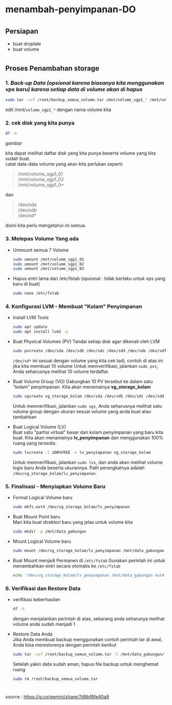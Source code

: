 # menambah-penyimpanan-DO

#
## Persiapan
- buat droplate
- buat volume

#
## Proses Penambahan storage 

### 1. *Back-up Data (opsional karena biasanya kita menggunakan vps baru) karena setiap data di volume akan di hapus*

``` bash
sudo tar -cvf /root/backup_semua_volume.tar /mnt/volume_sgp1_* /mnt/volume_sgp1_*
```
edit /mnt/`volume_sgp1_*` dengan nama volume kita

### 2. cek disk yang kita punya
```bash
df -h
```
*gambar*

kita dapat melihat daftar disk yang kita punya beserta volume yang kita sudah buat.  
catat data-data volume yang akan kita perlukan seperti:  
>/mnt/volume_sgp1_01  
>/mnt/volume_sgp1_02  
>/mnt/volume_sgp1_0*

dan  

>/dev/sda  
>/dev/sdb  
>/dev/sd*

disini kita perlu mengetahui ini semua.

### 3. Melepas Volume Yang ada
- Unmount semua 7 Volume
  ``` bash
  sudo umount /mnt/volume_sgp1_01
  sudo umount /mnt/volume_sgp1_02
  sudo umount /mnt/volume_sgp1_03
  ```
- Hapus entri lama dari /etc/fstab (opsional : tidak berlaku untuk vps yang baru di buat)
  ``` bash
  sudo nano /etc/fstab
  ```
### 4. Konfigurasi LVM - Membuat "Kolam" Penyimpanan

- Install LVM Tools
  ``` bash
  sudo apt update
  sudo apt install lvm2 -y
  ```
  
- Buat Physical Volumes (PV)
  Tandai setiap disk agar dikenali oleh LVM
  ``` bash
  sudo pvcreate /dev/sda /dev/sdb /dev/sdc /dev/sdd /dev/sde /dev/sdf /dev/sdg /dev/sdh /dev/sdi /dev/sdj
  ```
  `/dev/sd*` ini sesuai dengan volume yang kita cek tadi, contoh di atas ini jika kita membuat 10 volume
  Untuk memverifikasi, jalankan `sudo pvs`, Anda seharusnya melihat 10 volume terdaftar.
  
- Buat Volume Group (VG)
  Gabungkan 10 PV tersebut ke dalam satu "kolam" penyimpanan. Kita akan menamainya **vg_storage_kolam**
  ``` bash
  sudo vgcreate vg_storage_kolam /dev/sda /dev/sdb /dev/sdc /dev/sdd /dev/sde /dev/sdf /dev/sdg /dev/sdh /dev/sdi /dev/sdj
  ```
  Untuk memverifikasi, jalankan `sudo vgs`, Anda seharusnya melihat satu volume group dengan ukuran sesuai volume yang anda buat atau tambahkan
- Buat Logical Volume (LV)  
  Buat satu "partisi virtual" besar dari kolam penyimpanan yang baru kita buat. Kita akan menamainya **lv_penyimpanan** dan menggunakan 100% ruang yang tersedia.
  ``` bash
  sudo lvcreate -l 100%FREE -n lv_penyimpanan vg_storage_kolam
  ```
  Untuk memverifikasi, jalankan `sudo lvs`, dan anda akan melihat volume logis baru Anda beserta ukurannya. Path perangkatnya adalah `/dev/vg_storage_kolam/lv_penyimpanan`.

### 5. Finalisasi - Menyiapkan Volume Baru

- Format Logical Volume baru
  ``` bash
  sudo mkfs.ext4 /dev/vg_storage_kolam/lv_penyimpanan
  ```
- Buat Mount Point baru  
  Mari kita buat direktori baru yang jelas untuk volume kita
  ``` bash
  sudo mkdir -p /mnt/data_gabungan
  ```
- Mount Logical Volume baru
  ``` bash
  sudo mount /dev/vg_storage_kolam/lv_penyimpanan /mnt/data_gabungan
  ```
- Buat Mount menjadi Permanen di `/etc/fstab`
  Gunakan perintah ini untuk menambahkan entri secara otomatis ke `/etc/fstab`
  ``` bash
  echo '/dev/vg_storage_kolam/lv_penyimpanan /mnt/data_gabungan ext4 defaults,nofail,discard 0 0' | sudo tee -a /etc/fstab
  ```
  
### 6. Verifikasi dan Restore Data
- verifikasi keberhasilan
  ``` bash
  df -h
  ```
  dengan menjalankan perintah di atas, sekarang anda seharunya melihat volume anda sudah menjadi 1
  
- Restore Data Anda  
  Jika Anda membuat backup menggunakan contoh perintah tar di awal, Anda bisa merestorenya dengan perintah berikut
  ``` bash
  sudo tar -xvf /root/backup_semua_volume.tar -C /mnt/data_gabungan/
  ```
  Setelah yakin data sudah aman, hapus file backup untuk menghemat ruang
  ``` bash
  sudo rm /root/backup_semua_volume.tar
  ```
#

source : https://g.co/gemini/share/7d8bf8fe40a9
